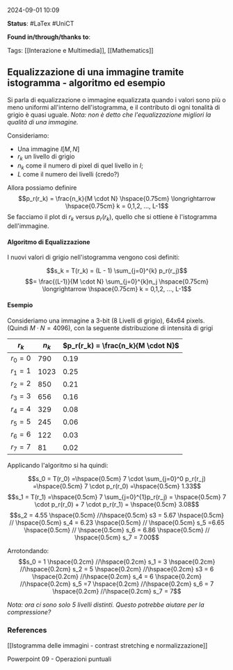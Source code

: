 2024-09-01 10:09

<b>Status</b>: #LaTex #UniCT

<b>Found in/through/thanks to</b>: 

Tags: [[Interazione e Multimedia]], [[Mathematics]]

## Equalizzazione di una immagine tramite istogramma - algoritmo ed esempio

Si parla di equalizzazione o immagine equalizzata quando i valori sono più o meno uniformi all'interno dell'istogramma, e il contributo di ogni tonalità di grigio è quasi uguale. *Nota: non è detto che l'equalizzazione migliori la qualità di una immagine.*

Consideriamo: 
* Una immagine $I [M, N]$ 
* $r_k$ un livello di grigio
* $n_k$ come il numero di pixel di quel livello in $I$;
* $L$ come il numero dei livelli (credo?)

Allora possiamo definire $$p_r(r_k) = \frac{n_k}{M \cdot N} \hspace{0.75cm} \longrightarrow \hspace{0.75cm} k = 0,1,2, ..., L-1$$
Se facciamo il plot di $r_k$ versus $p_r(r_k)$, quello che si ottiene è l'istogramma dell'immagine.

#### Algoritmo di Equalizzazione

I nuovi valori di grigio nell'istogramma vengono così definiti: 

$$s_k = T(r_k) = (L - 1) \sum_{j=0}^{k} p_r(r_j)$$
$$= \frac{(L-1)}{M \cdot N} \sum_{j=0}^{k}n_j \hspace{0.75cm} \longrightarrow \hspace{0.75cm} k = 0,1,2, ..., L-1$$
#### Esempio

Consideriamo una immagine a 3-bit (8 Livelli di grigio), 64x64 pixels. (Quindi $M \cdot N = 4096$), con la seguente distribuzione di intensità di grigi

| $r_k$     | $n_k$  | $p_r(r_k) = \frac{n_k}{M \cdot N}$ |
| --------- | ------ | ---------------------------------- |
| $r_0 = 0$ | $790$  | $0.19$                             |
| $r_1 = 1$ | $1023$ | $0.25$                             |
| $r_2 = 2$ | $850$  | $0.21$                             |
| $r_3 = 3$ | $656$  | $0.16$                             |
| $r_4 = 4$ | $329$  | $0.08$                             |
| $r_5 = 5$ | $245$  | $0.06$                             |
| $r_6 = 6$ | $122$  | $0.03$                             |
| $r_7 = 7$ | $81$   | $0.02$                             |
Applicando l'algoritmo si ha quindi:

$$s_0 = T(r_0) =\hspace{0.5cm} 7 \cdot \sum_{j=0}^0 p_r(r_j) =\hspace{0.5cm} 7 \cdot p_r(r_0) =\hspace{0.5cm} 1.33$$
$$s_1 = T(r_1) =\hspace{0.5cm}  7 \sum_{j=0}^{1}p_r(r_j) = \hspace{0.5cm} 7 \cdot p_r(r_0) + 7 \cdot p_r(r_1) = \hspace{0.5cm} 3.08$$
$$s_2 = 4.55 \hspace{0.5cm} //\hspace{0.5cm} s3 = 5.67 \hspace{0.5cm}  // \hspace{0.5cm} s_4 = 6.23 \hspace{0.5cm} // \hspace{0.5cm} s_5 =6.65 \hspace{0.5cm} // \hspace{0.5cm} s_6 = 6.86 \hspace{0.5cm} // \hspace{0.5cm} s_7 = 7.00$$

Arrotondando:
$$s_0 = 1 \hspace{0.2cm} //\hspace{0.2cm} s_1 = 3 \hspace{0.2cm} //\hspace{0.2cm}  s_2 = 5 \hspace{0.2cm} //\hspace{0.2cm} s3 = 6 \hspace{0.2cm} //\hspace{0.2cm} s_4 = 6 \hspace{0.2cm} //\hspace{0.2cm}  s_5 =7 \hspace{0.2cm} //\hspace{0.2cm} s_6 = 7 \hspace{0.2cm} //\hspace{0.2cm}  s_7 = 7$$

*Nota: ora ci sono solo 5 livelli distinti. Questo potrebbe aiutare per la compressione?*

### References

[[Istogramma delle immagini - contrast stretching e normalizzazione]]

Powerpoint 09 - Operazioni puntuali
